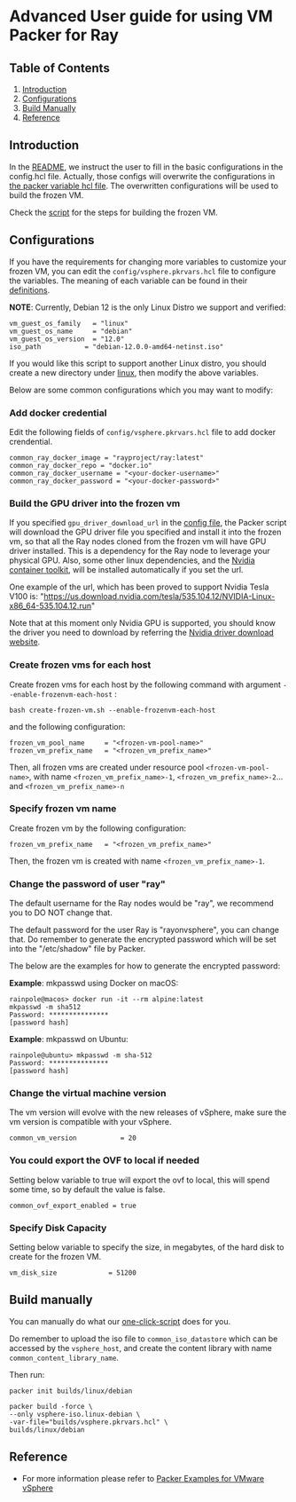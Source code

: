 
# Advanced User guide for using VM Packer for Ray

## Table of Contents

1. [Introduction](#introduction)
2. [Configurations](#configurations)
3. [Build Manually](#build-manually)
4. [Reference](#reference)

## Introduction

In the [README](README.md), we instruct the user to fill in the basic configurations in the config.hcl file.
Actually, those configs will overwrite the configurations in [the packer variable hcl file](builds/vsphere.pkrvars.hcl).
The overwritten configurations will be used to build the frozen VM. 

Check the [script](scripts/run.sh) for the steps for building the frozen VM.

## Configurations

If you have the requirements for changing more variables to customize your frozen VM, you can edit the
`config/vsphere.pkrvars.hcl` file to configure the variables. The meaning of each variable can be found in their
[definitions](builds/linux/debian/variable.pkr.hcl).

**NOTE**: Currently, Debian 12 is the only Linux Distro we support and verified:
```hcl
vm_guest_os_family   = "linux"
vm_guest_os_name     = "debian"
vm_guest_os_version  = "12.0"
iso_path           = "debian-12.0.0-amd64-netinst.iso"
```
If you would like this script to support another Linux distro, you should create a new directory under
[linux](builds/linux), then modify the above variables.

Below are some common configurations which you may want to modify:

### Add docker credential
Edit the following fields of `config/vsphere.pkrvars.hcl` file to add docker crendential.
```hcl
common_ray_docker_image = "rayproject/ray:latest"
common_ray_docker_repo = "docker.io"
common_ray_docker_username = "<your-docker-username>"
common_ray_docker_password = "<your-docker-password>"
```

### Build the GPU driver into the frozen vm
If you specified `gpu_driver_download_url` in the [config file](scripts/config.hcl), the Packer script will download the
GPU driver file you specified and install it into the frozen vm, so that all the Ray nodes cloned from the frozen vm
will have GPU driver installed. This is a dependency for the Ray node to leverage your physical GPU.
Also, some other linux dependencies, and the [Nvidia container toolkit](https://docs.nvidia.com/datacenter/cloud-native/container-toolkit/latest/install-guide.html), 
will be installed automatically if you set the url.

One example of the url, which has been proved to support Nvidia Tesla V100 is:
"https://us.download.nvidia.com/tesla/535.104.12/NVIDIA-Linux-x86_64-535.104.12.run"

Note that at this moment only Nvidia GPU is supported, you should know the driver you need to download by referring
the [Nvidia driver download website](https://www.nvidia.com/Download/index.aspx).


### Create frozen vms for each host

Create frozen vms for each host by the following command with argument `--enable-frozenvm-each-host` :
```
bash create-frozen-vm.sh --enable-frozenvm-each-host
```
and the following configuration:

```hcl
frozen_vm_pool_name     = "<frozen-vm-pool-name>"
frozen_vm_prefix_name   = "<frozen_vm_prefix_name>"
```

Then, all frozen vms are created under resource pool `<frozen-vm-pool-name>`, with name `<frozen_vm_prefix_name>-1`,  `<frozen_vm_prefix_name>-2`... and `<frozen_vm_prefix_name>-n`

### Specify frozen vm name
Create frozen vm by the following configuration:
```hcl
frozen_vm_prefix_name   = "<frozen_vm_prefix_name>"
```

Then, the frozen vm is created with name `<frozen_vm_prefix_name>-1`.

### Change the password of user "ray"

The default username for the Ray nodes would be "ray", we recommend you to DO NOT change that.

The default password for the user Ray is "rayonvsphere", you can change that. Do remember to generate the encrypted
password which will be set into the "/etc/shadow" file by Packer.

The below are the examples for how to generate the encrypted password:

**Example**: mkpasswd using Docker on macOS:

```console
rainpole@macos> docker run -it --rm alpine:latest
mkpasswd -m sha512
Password: ***************
[password hash]
```

**Example**: mkpasswd on Ubuntu:

```console
rainpole@ubuntu> mkpasswd -m sha-512
Password: ***************
[password hash]
```

### Change the virtual machine version

The vm version will evolve with the new releases of vSphere, make sure the vm version is compatible with your vSphere.
```hcl
common_vm_version           = 20
```

### You could export the OVF to local if needed

Setting below variable to true will export the ovf to local, this will spend some time, so by default the value is false.
```hcl
common_ovf_export_enabled = true
```
### Specify Disk Capacity
Setting below variable to specify the size, in megabytes, of the hard disk to create for the frozen VM.
```
vm_disk_size             = 51200
```

## Build manually

You can manually do what our [one-click-script](create-frozen-vm.sh) does for you.

Do remember to upload the iso file to `common_iso_datastore` which can be accessed by the `vsphere_host`, and create the
content library with name `common_content_library_name`.

Then run:

```console
packer init builds/linux/debian
```

```console
packer build -force \
--only vsphere-iso.linux-debian \
-var-file="builds/vsphere.pkrvars.hcl" \
builds/linux/debian
```

## Reference

- For more information please refer to [Packer Examples for VMware vSphere](https://github.com/vmware-samples/packer-examples-for-vsphere)
